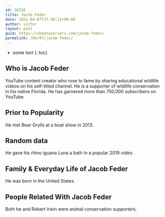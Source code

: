 ```yaml
---
id: 16216
title: Jacob Feder
date: 2021-04-07T17:50:11+00:00
author: victor
layout: post
guid: https://ukdataservers.com/jacob-feder/
permalink: /04/07/jacob-feder/
---
```


* some text
{: toc}


## Who is Jacob Feder



YouTube content creator who rose to fame by sharing educational wildlife videos on his self-titled channel. He is a supporter of wildlife conservation in his native Florida. He has garnered more than 750,000 subscribers on YouTube. 

                
                
                
## Prior to Popularity



He met Bear Grylls at a boat show in 2013.

                
                
                
## Random data



He gave his rhino iguana Luna a bath in a popular 2019 video. 

                
                
                
## Family & Everyday Life of Jacob Feder



He was born in the United States.

                
                
                
## People Related With Jacob Feder



Both he and Robert Irwin were animal conservation supporters. 

                
              
            
          
          
          